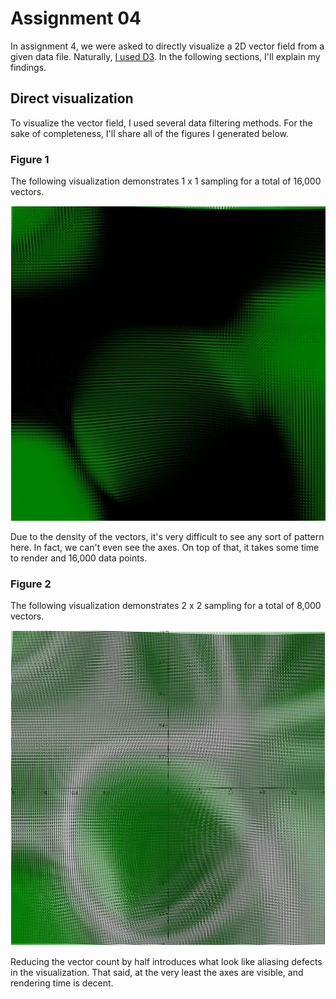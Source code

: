 # Assignment 04

In assignment 4, we were asked to directly visualize a 2D vector field from
a given data file. Naturally, [I used D3][1]. In the following sections, I'll
explain my findings.

## Direct visualization

To visualize the vector field, I used several data filtering methods. For the
sake of completeness, I'll share all of the figures I generated below.

### Figure 1

The following visualization demonstrates 1 x 1 sampling for a total of 16,000
vectors.

![1 x 1 Sampling Vector Field][2]

Due to the density of the vectors, it's very difficult to see any sort of
pattern here. In fact, we can't even see the axes. On top of that, it takes
some time to render and 16,000 data points.

### Figure 2

The following visualization demonstrates 2 x 2 sampling for a total of 8,000
vectors.

![2 x 2 Sampling Vector Field][3]

Reducing the vector count by half introduces what look like aliasing defects
in the visualization. That said, at the very least the axes are visible, and
rendering time is decent.

[1]: assignment03.html
[2]: assets/1-by-1-sampling.JPG
[3]: assets/2-by-2-sampling.JPG
